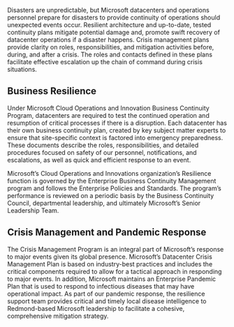 Disasters are unpredictable, but Microsoft datacenters and operations personnel prepare for disasters to provide continuity of operations should unexpected events occur. Resilient architecture and up-to-date, tested continuity plans mitigate potential damage and, promote swift recovery of datacenter operations if a disaster happens. Crisis management plans provide clarity on roles, responsibilities, and mitigation activities before, during, and after a crisis. The roles and contacts defined in these plans facilitate effective escalation up the chain of command during crisis situations.

## Business Resilience

Under Microsoft Cloud Operations and Innovation Business Continuity Program, datacenters are required to test the continued operation and resumption of critical processes if there is a disruption. Each datacenter has their own business continuity plan, created by key subject matter experts to ensure that site-specific context is factored into emergency preparedness. These documents describe the roles, responsibilities, and detailed procedures focused on safety of our personnel, notifications, and escalations, as well as quick and efficient response to an event.

Microsoft’s Cloud Operations and Innovations organization’s Resilience function is governed by the Enterprise Business Continuity Management program and follows the Enterprise Policies and Standards. The program’s performance is reviewed on a periodic basis by the Business Continuity Council, departmental leadership, and ultimately Microsoft’s Senior Leadership Team.  

## Crisis Management and Pandemic Response

The Crisis Management Program is an integral part of Microsoft’s response to major events given its global presence. Microsoft’s Datacenter Crisis Management Plan is based on industry-best practices and includes the critical components required to allow for a tactical approach in responding to major events. In addition, Microsoft maintains an Enterprise Pandemic Plan that is used to respond to infectious diseases that may have operational impact. As part of our pandemic response, the resilience support team provides critical and timely local disease intelligence to Redmond-based Microsoft leadership to facilitate a cohesive, comprehensive mitigation strategy.
